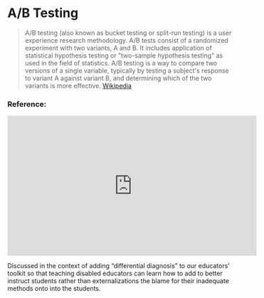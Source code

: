 # A/B Testing

> A/B testing (also known as bucket testing or split-run testing) is a user experience research methodology. A/B tests consist of a randomized experiment with two variants, A and B. It includes application of statistical hypothesis testing or "two-sample hypothesis testing" as used in the field of statistics. A/B testing is a way to compare two versions of a single variable, typically by testing a subject's response to variant A against variant B, and determining which of the two variants is more effective. [Wikipedia](https://en.m.wikipedia.org/wiki/A/B_testing)
 
    
    
    
### Reference:

<div class="video-container" ><iframe width="560" height="315" src="https://www.youtube.com/embed/XbKXeVOUQYY?controls=0&amp;start=1410" frameborder="0" allow="accelerometer; autoplay; clipboard-write; encrypted-media; gyroscope; picture-in-picture" allowfullscreen></iframe></div>


Discussed in the context of adding “differential diagnosis” to our educators’ toolkit so that teaching disabled educators can learn how to add to better instruct students rather than externalizations the blame for their inadequate methods onto into the students.
